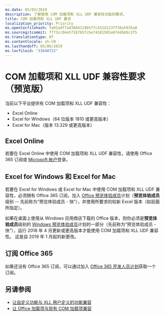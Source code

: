 ```yaml
---
ms.date: 05/03/2019
description: 了解使用 COM 加载项和 XLL UDF 兼容性功能的要求。
title: COM 加载项和 XLL UDF 要求
localization_priority: Priority
ms.openlocfilehash: fa01adf7a43684119b5f7c432d1237f36a5935a8
ms.sourcegitcommit: ff73cc04e5718765fcbe74181505a974db69c3f5
ms.translationtype: HT
ms.contentlocale: zh-CN
ms.lasthandoff: 05/06/2019
ms.locfileid: "33640722"
---
```

# <a name="com-add-in-and-xll-udf-compatibility-requirements-preview"></a>COM 加载项和 XLL UDF 兼容性要求（预览版）

当前以下平台提供有 COM 加载项和 XLL UDF 兼容性：

- Excel Online
- Excel for Windows（64 位版本 1810 或更高版本）
- Excel for Mac（版本 13.329 或更高版本）

## <a name="excel-online"></a>Excel Online
若要在 Excel Online 中使用 COM 加载项和 XLL UDF 兼容性，请使用 Office 365 订阅或 [Microsoft 帐户](https://account.microsoft.com/account)登录。

## <a name="excel-for-windows-and-excel-for-mac"></a>Excel for Windows 和 Excel for Mac
若要在 Excel for Windows 或 Excel for Mac 中使用 COM 加载项和 XLL UDF 兼容性，必须拥有 Office 365 订阅，加入 [Office 预览体验成员](https://products.office.com/office-insider)计划（**预览体验成员**级别 -- 先前称为“预览体验成员 - 快”），并使用所要求的较新 Excel 版本（如前面所指定）。

如果在桌面上使用从 Windows 应用商店下载的 Office 版本，则你必须是**预览体验成员**级别的 [Windows 预览体验成员](https://insider.windows.com/)计划的一部分（先前称为“预览体验成员 - 快”），运行 2018 年 4 月更新或更高版本才能使用 COM 加载项和 XLL UDF 兼容性。 这是自 2019 年 1 月起的新更改。

## <a name="subscribe-to-office-365"></a>订阅 Office 365
如果还没有 Office 365 订阅，可以通过加入 [Office 365 开发人员计划](https://developer.microsoft.com/zh-CN/office/dev-program)获取一个订阅。

## <a name="see-also"></a>另请参阅

- [让自定义功能与 XLL 用户定义的功能兼容](make-custom-functions-compatible-with-xll-udf.md)
- [让 Office 加载项与现有 COM 加载项兼容](../develop/make-office-add-in-compatible-with-existing-com-add-in.md)